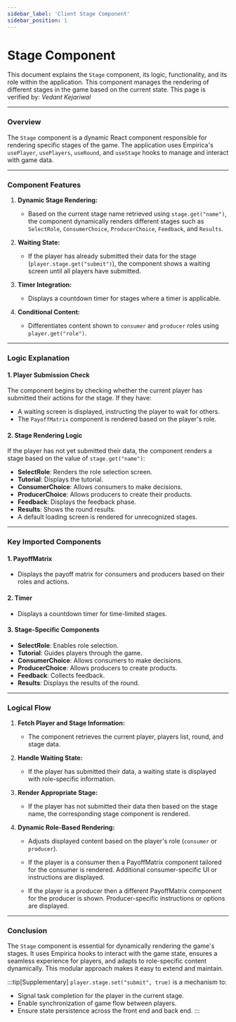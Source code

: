 ```yaml
---
sidebar_label: 'Client Stage Component'
sidebar_position: 1
---
```


# <span class="h1style">Stage Component</span>
This document explains the `Stage` component, its logic, functionality, and its role within the application. This component manages the rendering of different stages in the game based on the current state. This page is verified by: *Vedant Kejariwal*

---

### <span class="h2style">Overview</span>

The `Stage` component is a dynamic React component responsible for rendering specific stages of the game. The application uses Empirica's `usePlayer`, `usePlayers`, `useRound`, and `useStage` hooks to manage and interact with game data.

---

### <span class="h2style">Component Features</span>

1. **Dynamic Stage Rendering:**
   - Based on the current stage name retrieved using `stage.get("name")`, the component dynamically renders different stages such as `SelectRole`, `ConsumerChoice`, `ProducerChoice`, `Feedback`, and `Results`.

2. **Waiting State:**
   - If the player has already submitted their data for the stage (`player.stage.get("submit")`), the component shows a waiting screen until all players have submitted.

3. **Timer Integration:**
   - Displays a countdown timer for stages where a timer is applicable.

4. **Conditional Content:**
   - Differentiates content shown to `consumer` and `producer` roles using `player.get("role")`.

---

### <span class="h2style">Logic Explanation</span>

#### <span class="custom-heading">1. Player Submission Check</span>

The component begins by checking whether the current player has submitted their actions for the stage. If they have:
- A waiting screen is displayed, instructing the player to wait for others.
- The `PayoffMatrix` component is rendered based on the player's role.

#### <span class="custom-heading">2. Stage Rendering Logic</span>

If the player has not yet submitted their data, the component renders a stage based on the value of `stage.get("name")`:
- **SelectRole**: Renders the role selection screen.
- **Tutorial**: Displays the tutorial.
- **ConsumerChoice**: Allows consumers to make decisions.
- **ProducerChoice**: Allows producers to create their products.
- **Feedback**: Displays the feedback phase.
- **Results**: Shows the round results.
- A default loading screen is rendered for unrecognized stages.

---

### <span class="h2style">Key Imported Components</span>

#### <span class="custom-heading">1. PayoffMatrix</span>
- Displays the payoff matrix for consumers and producers based on their roles and actions.

#### <span class="custom-heading">2. Timer</span>
- Displays a countdown timer for time-limited stages.

#### <span class="custom-heading">3. Stage-Specific Components</span>
- **SelectRole**: Enables role selection.
- **Tutorial**: Guides players through the game.
- **ConsumerChoice**: Allows consumers to make decisions.
- **ProducerChoice**: Allows producers to create products.
- **Feedback**: Collects feedback.
- **Results**: Displays the results of the round.

---

### <span class="h2style">Logical Flow</span>

1. **Fetch Player and Stage Information:**
   - The component retrieves the current player, players list, round, and stage data.

2. **Handle Waiting State:**
   - If the player has submitted their data, a waiting state is displayed with role-specific information.

3. **Render Appropriate Stage:**
   - If the player has not submitted their data then based on the stage name, the corresponding stage component is rendered.

4. **Dynamic Role-Based Rendering:**
   - Adjusts displayed content based on the player's role (`consumer` or `producer`).
   - If the player is a consumer then a PayoffMatrix component tailored for the consumer is rendered. Additional consumer-specific UI or instructions are displayed.
   
   - If the player is a producer then a different PayoffMatrix component for the producer is shown. Producer-specific instructions or options are displayed.

---

### <span class="h2style">Conclusion</span>
The `Stage` component is essential for dynamically rendering the game's stages. It uses Empirica hooks to interact with the game state, ensures a seamless experience for players, and adapts to role-specific content dynamically. This modular approach makes it easy to extend and maintain.

:::tip[Supplementary]
`player.stage.set("submit", true)` is a mechanism to:

- Signal task completion for the player in the current stage.
- Enable synchronization of game flow between players.
- Ensure state persistence across the front end and back end.
:::